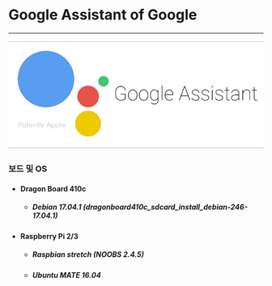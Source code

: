 # Google Assistant of Google
---

![](/assets/google_assistant.jpg)

### 보드 및 OS
- #### Dragon Board 410c
    - ##### Debian 17.04.1 (dragonboard410c_sdcard_install_debian-246-17.04.1)
- #### Raspberry Pi 2/3
    - ##### Raspbian stretch (NOOBS 2.4.5)
    - ##### Ubuntu MATE 16.04      
